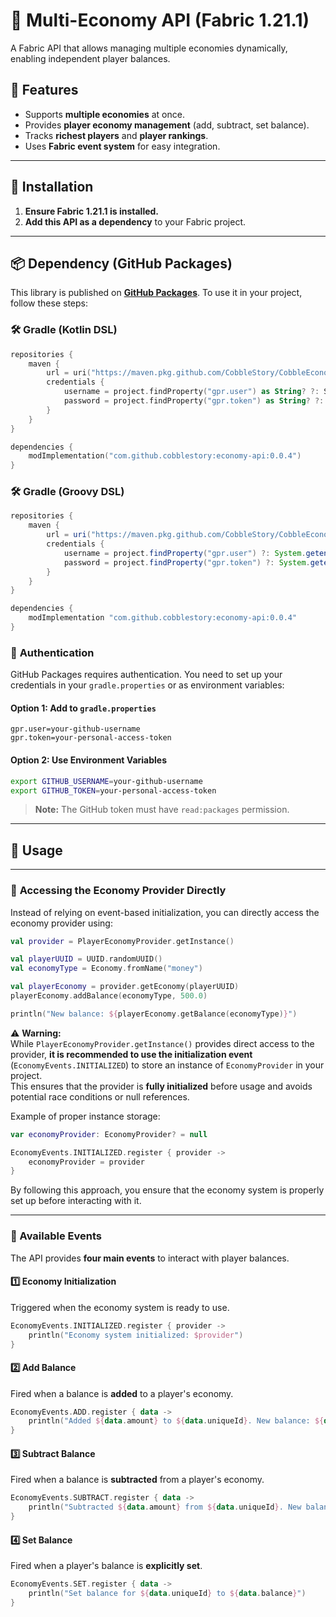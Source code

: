 # 🏦 Multi-Economy API (Fabric 1.21.1)

A Fabric API that allows managing multiple economies dynamically, enabling independent player balances.

## 📌 Features
- Supports **multiple economies** at once.
- Provides **player economy management** (add, subtract, set balance).
- Tracks **richest players** and **player rankings**.
- Uses **Fabric event system** for easy integration.

---

## 🚀 Installation

1. **Ensure Fabric 1.21.1 is installed.**
2. **Add this API as a dependency** to your Fabric project.

---

## 📦 Dependency (GitHub Packages)

This library is published on **[GitHub Packages](https://docs.github.com/en/packages/working-with-a-github-packages-registry/working-with-the-gradle-registry)**. To use it in your project, follow these steps:

### 🛠️ **Gradle (Kotlin DSL)**

```kotlin
repositories {
    maven {
        url = uri("https://maven.pkg.github.com/CobbleStory/CobbleEconomyAPI")
        credentials {
            username = project.findProperty("gpr.user") as String? ?: System.getenv("GITHUB_USERNAME")
            password = project.findProperty("gpr.token") as String? ?: System.getenv("GITHUB_TOKEN")
        }
    }
}

dependencies {
    modImplementation("com.github.cobblestory:economy-api:0.0.4")
}
```

### 🛠️ **Gradle (Groovy DSL)**

```groovy
repositories {
    maven {
        url = uri("https://maven.pkg.github.com/CobbleStory/CobbleEconomyAPI")
        credentials {
            username = project.findProperty("gpr.user") ?: System.getenv("GITHUB_USERNAME")
            password = project.findProperty("gpr.token") ?: System.getenv("GITHUB_TOKEN")
        }
    }
}

dependencies {
    modImplementation "com.github.cobblestory:economy-api:0.0.4"
}
```

### 🔑 **Authentication**
GitHub Packages requires authentication. You need to set up your credentials in your `gradle.properties` or as environment variables:

#### **Option 1: Add to `gradle.properties`**
```properties
gpr.user=your-github-username
gpr.token=your-personal-access-token
```

#### **Option 2: Use Environment Variables**
```sh
export GITHUB_USERNAME=your-github-username
export GITHUB_TOKEN=your-personal-access-token
```

> **Note:** The GitHub token must have `read:packages` permission.

---

## 📜 Usage

---

### 🔄 **Accessing the Economy Provider Directly**
Instead of relying on event-based initialization, you can directly access the economy provider using:

```kotlin
val provider = PlayerEconomyProvider.getInstance()

val playerUUID = UUID.randomUUID()
val economyType = Economy.fromName("money")

val playerEconomy = provider.getEconomy(playerUUID)
playerEconomy.addBalance(economyType, 500.0)

println("New balance: ${playerEconomy.getBalance(economyType)}")
```

⚠️ **Warning:**  
While `PlayerEconomyProvider.getInstance()` provides direct access to the provider, **it is recommended to use the initialization event** (`EconomyEvents.INITIALIZED`) to store an instance of `EconomyProvider` in your project.  
This ensures that the provider is **fully initialized** before usage and avoids potential race conditions or null references.

Example of proper instance storage:

```kotlin
var economyProvider: EconomyProvider? = null

EconomyEvents.INITIALIZED.register { provider ->
    economyProvider = provider
}
```

By following this approach, you ensure that the economy system is properly set up before interacting with it.

---

### 📢 Available Events

The API provides **four main events** to interact with player balances.

#### 1️⃣ Economy Initialization
Triggered when the economy system is ready to use.

```kotlin
EconomyEvents.INITIALIZED.register { provider ->
    println("Economy system initialized: $provider")
}
```

#### 2️⃣ Add Balance
Fired when a balance is **added** to a player's economy.

```kotlin
EconomyEvents.ADD.register { data ->
    println("Added ${data.amount} to ${data.uniqueId}. New balance: ${data.balance}")
}
```

#### 3️⃣ Subtract Balance
Fired when a balance is **subtracted** from a player's economy.

```kotlin
EconomyEvents.SUBTRACT.register { data ->
    println("Subtracted ${data.amount} from ${data.uniqueId}. New balance: ${data.balance}")
}
```

#### 4️⃣ Set Balance
Fired when a player's balance is **explicitly set**.

```kotlin
EconomyEvents.SET.register { data ->
    println("Set balance for ${data.uniqueId} to ${data.balance}")
}
```
